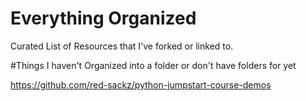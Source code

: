 # Everything Organized

Curated List of Resources that I've forked or linked to.


#Things I haven't Organized into a folder or don't have folders for yet

https://github.com/red-sackz/python-jumpstart-course-demos
